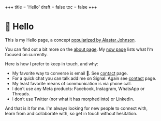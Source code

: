 +++
title = 'Hello'
draft = false
toc = false
+++

# 👋 Hello

This is my Hello page, a concept [popularized by Alastar Johnson](https://alastairjohnston.com/introducing-hello-pages/).

You can find out a bit more on the [about page](about.md). My [now page](now.md) lists what I’m focused on currently.

Here is how I prefer to keep in touch, and why:

- My favorite way to converse is email 📧. See [contact](contact.md) page.
- For a quick chat you can talk add me on Signal. Again see [contact](contact.md) page.
- My least favorite means of communication is via phone call.
- I don’t use any Meta products: Facebook, Instagram, WhatsApp or Threads.
- I don’t use Twitter (nor what it has morphed into) or LinkedIn.

And that is it for me. I’m always looking for new people to connect with, learn from and collaborate with, so get in touch
without hesitation.
